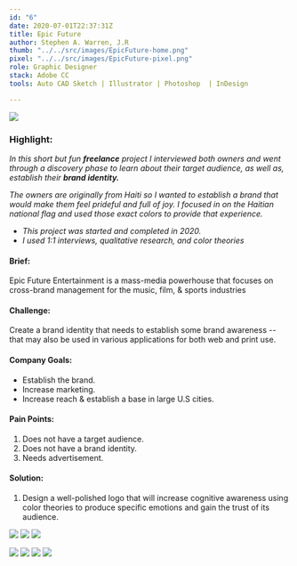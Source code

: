 ```yaml
---
id: "6"
date: 2020-07-01T22:37:31Z
title: Epic Future
author: Stephen A. Warren, J.R
thumb: "../../src/images/EpicFuture-home.png"
pixel: "../../src/images/EpicFuture-pixel.png"
role: Graphic Designer
stack: Adobe CC
tools: Auto CAD Sketch | Illustrator | Photoshop  | InDesign

---
```


![](../../src/images/EpicFuture-Four.png)  

### **Highlight:**

_In this short but fun **freelance** project I interviewed both owners and went through a discovery phase to learn about their target audience, as well as, establish their **brand identity.**_

_The owners are originally from Haiti so I wanted to establish a brand that would make them feel prideful and full of joy. I focused in on the Haitian national flag and used those exact colors to provide that experience._

* _This project was started and completed in 2020._
* _I used 1:1 interviews, qualitative research, and color theories_

#### **Brief:**

Epic Future Entertainment is a mass-media powerhouse that focuses on cross-brand management for the music, film, & sports industries

#### **Challenge:**

Create a brand identity that needs to establish some brand awareness -- that may also be used in various applications for both web and print use.

#### **Company Goals:**

* Establish the brand.
* Increase marketing.
* Increase reach & establish a base in large U.S cities.

#### **Pain Points:**

1. Does not have a target audience.
2. Does not have a brand identity.
3. Needs advertisement.

#### **Solution:**

1. Design a well-polished logo that will increase cognitive awareness using color theories to produce specific emotions and gain the trust of its audience.

![](../../src/images/EpicFuture-One.png)
![](../../src/images/EpicFuture-Two.png)
![](../../src/images/EpicFuture-Three.png)

![](../../src/images/EpicFuture-Five.png)
![](../../src/images/EpicFuture-Six.png)
![](../../src/images/EpicFuture-Seven.png)
![](../../src/images/EpicFuture-Eight.png)